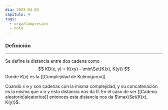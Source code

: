```yaml
---
dia: 2023-04-03
capitulo: 4
tags:
  - orga/Compresión
  - nota
---
```

### Definición
---
Se define la distancia entre dos cadena como $$ KD(x, y) = K(xy) - \min\Set{K(x), K(y)} $$
Donde $K(x)$ es la [[Complejidad de Kolmogorov]].

Cuando $x$ e $y$ son cadenas con la misma complejidad, y su concatenación es la misma que $x$ o $y$ esta distancia nos da $0$. En el caso de ser [[Cadena aleatorio|aleatorios]] entonces esta distancia nos da $\max\Set{K(x), K(y)}$.